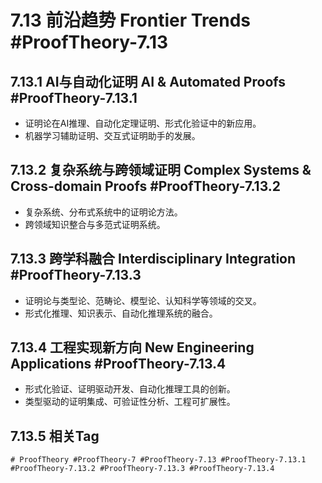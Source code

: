 # 7.13 前沿趋势 Frontier Trends #ProofTheory-7.13

## 7.13.1 AI与自动化证明 AI & Automated Proofs #ProofTheory-7.13.1

- 证明论在AI推理、自动化定理证明、形式化验证中的新应用。
- 机器学习辅助证明、交互式证明助手的发展。

## 7.13.2 复杂系统与跨领域证明 Complex Systems & Cross-domain Proofs #ProofTheory-7.13.2

- 复杂系统、分布式系统中的证明论方法。
- 跨领域知识整合与多范式证明系统。

## 7.13.3 跨学科融合 Interdisciplinary Integration #ProofTheory-7.13.3

- 证明论与类型论、范畴论、模型论、认知科学等领域的交叉。
- 形式化推理、知识表示、自动化推理系统的融合。

## 7.13.4 工程实现新方向 New Engineering Applications #ProofTheory-7.13.4

- 形式化验证、证明驱动开发、自动化推理工具的创新。
- 类型驱动的证明集成、可验证性分析、工程可扩展性。

## 7.13.5 相关Tag

`# ProofTheory #ProofTheory-7 #ProofTheory-7.13 #ProofTheory-7.13.1 #ProofTheory-7.13.2 #ProofTheory-7.13.3 #ProofTheory-7.13.4`
